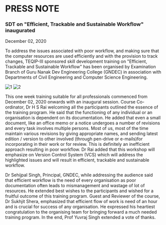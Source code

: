 # PRESS NOTE

### SDT on "Efficient, Trackable and Sustainable Workflow" inaugurated

December 02, 2020

To address the issues associated with poor workflow, and making 
sure that the computer resources are used efficiently and with the provision to 
track changes, TEQIP-III sponsored skill development training on "Efficient, 
Trackable and Sustainable Workflow" has been organised by Examination 
Branch of Guru Nanak Dev Engineering College (GNDEC) in association with
Departments of Civil Engineering and Computer Science Engineering.

![1](https://yuvrajsingh2304.github.io/dbq/PressNote/Picture/4.jpg)		![2](https://yuvrajsingh2304.github.io/dbq/PressNote/Picture/1.jpeg)

This one week training suitable for all professionals commenced from December 02, 2020 
onwards with an inaugural session. Course Co-ordinator, Dr H S Rai welcoming all the
participants outlined the essence of the training program. He said that the functioning 
of any individual or an organisation is dependent on its documentation. He added that
even a small document, like an office memo or a notice undergoes a number of revisions
and every task involves multiple persons. Most of us, most of the time maintain various 
revisions by giving appropriate names, and sending latest edition / version to other 
involved (through pen-drive or e-mails)for incorporating in their work or for review.
This is definitely an inefficient approach resulting in poor workflow. 
Dr Rai added that this workshop will emphasize on Version Control System (VCS) 
which will address the highlighted issues and will result in efficient, trackable and
sustainable workflow.

Dr Sehijpal Singh, Principal, GNDEC, while addressing the audience said that efficient workflow
is the need of every organisation as poor documentation often leads to mismanagement and wastage 
of lot of resources. He extended best wishes to the participants and wished for a fruitful outcome
of this training program. Guest and Reviewer of the course, Dr Sukhjit Shera, emphasized that efficient 
flow of work is need of an hour and is crucial for success of any organisation. He expressed his
heartiest congratulation to the organising team for bringing forward a much needed training program.
In the end, Prof Yuvraj Singh extended a vote of thanks.



